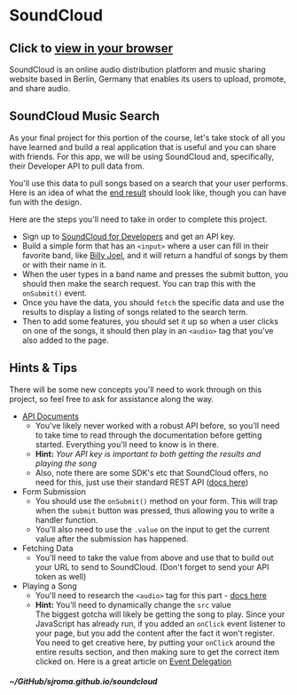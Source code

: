 # SoundCloud  

## Click to [view in your browser](https://sjroma.github.io/soundcloud)  

SoundCloud is an online audio distribution platform and music sharing website based in Berlin, Germany that enables its users to upload, promote, and share audio.  

## SoundCloud Music Search  
As your final project for this portion of the course, let's take stock of all you have learned 
and build a real application that is useful and you can share with friends. For this app, we 
will be using SoundCloud and, specifically, their Developer API to pull data from.   

You'll use this data to pull songs based on a search that your user performs. Here is an idea of 
what the [end result](https://tiy-learn-content.s3.amazonaws.com/c888498b-musicapp.jpg) should 
look like, though you can have fun with the design.   

Here are the steps you'll need to take in order to complete this project.  
  * Sign up to [SoundCloud for Developers](https://developers.soundcloud.com/) and get an API key.  
  * Build a simple form that has an `<input>` where a user can fill in their favorite band, like 
  [Billy Joel](https://soundcloud.com/billyjoel), and it will return a handful of songs by them or 
  with their name in it.  
  * When the user types in a band name and presses the submit button, you should then make the 
  search request. You can trap this with the `onSubmit()` event.  
  * Once you have the data, you should `fetch` the specific data and use the results to display 
  a listing of songs related to the search term.  
  * Then to add some features, you should set it up so when a user clicks on one of the songs, 
  it should then play in an `<audio>` tag that you've also added to the page.  

## Hints & Tips

There will be some new concepts you'll need to work through on this project, so feel free to ask for 
assistance along the way.

* [API Documents](https://developers.soundcloud.com/docs/api/reference)  
  * You've likely never worked with a robust API before, so you'll need to take time to read 
  through the documentation before getting started. Everything you'll need to know is in there.  
  * **Hint:** _Your API key is important to both getting the results and playing the song_ 
  * Also, note there are some SDK's etc that SoundCloud offers, no need for this, just use their standard REST API ([docs here](https://developers.soundcloud.com/docs/api/reference))  
* Form Submission  
  * You should use the `onSubmit()` method on your form. This will trap when the `submit` button 
  was pressed, thus allowing you to write a handler function.  
  * You'll also need to use the `.value` on the input to get the current value after the 
  submission has happened.  
* Fetching Data  
  * You'll need to take the value from above and use that to build out your URL to send to
  SoundCloud. (Don't forget to send your API token as well)  
* Playing a Song  
  * You'll need to research the `<audio>` tag for this part - 
  [docs here](https://developer.mozilla.org/en-US/docs/Web/HTML/Element/audio)  
  * **Hint:** You'll need to dynamically change the `src` value  
The biggest gotcha will likely be getting the song to play. Since your JavaScript has already run, 
if you added an `onClick` event listener to your page, but you add the content after the fact it 
won't register. You need to get creative here, by putting your `onClick` around the entire results
section, and then making sure to get the correct item clicked on. Here is a great article on 
[Event Delegation](https://davidwalsh.name/event-delegate)  

##### ~/GitHub/sjroma.github.io/soundcloud
